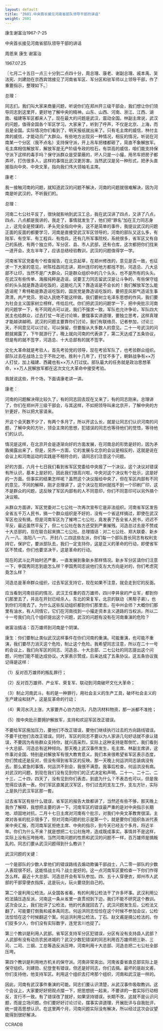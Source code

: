 ```yaml
---
layout: default
title: "2601.中央首长接见河南省部队领导干部的讲话"
weight: 2601
---
```


康生谢富治1967-7-25

中央首长接见河南省部队领导干部的讲话

周恩来 康生 谢富治

1967.07.25

〖七月二十五日一点三十分到二点四十分，周总理、康老、谢副总理、戚本禹、吴法宪、刘建勋在京西宾馆接见了河南省军区、军分区和驻军师以上领导干部，作了重要指示，整理如下。〗

总理：

同志们，我们叫大家来商量问题，听说你们在郑州开三级干部会，我们想让你们领导同志到这里开，更好地了解中央的精神。山东、山西、河南、浙江、江西、湖南、福建等军区都来人了。现在最大的问题是武汉，震动全国。林副主席说，武汉的问题，值得全国各个军区学习。大家来了，听到了呼声，不仅是北京、上海，而且是全国。实际情况你们看到了，明天报纸就出来了。只有毛主席的威信，林付主席的威信，才能动员广大群众。有些地方出现另一种情况，相反的情况，听说在河南某一个分区（我不点名）支持保守派，开上吊车把楼都砸了，简直不象解放军。毛主席相信解放军，解放军是无产阶级专政的柱石，有崇高的威信，咱们能支持保守派下这样的毒手吗？保守派群众是受蒙蔽的，坏人只是一小撮，用吊车把房子都弄坏，打伤很多人，这样的事情比武汉更厉害。当然武汉是另一种形式，把矛头直接指向中央、中央文革，指向我们伟大领袖毛主席。

康老：

我一接触河南的问题，就知道武汉的问题不解决，河南的问题就很难解决，因为河南是听武汉的，不听我们的。

总理：

河南二七公社平反了，很快就影响到武汉工总，我在武汉讲了四点，又讲了八点，四点、八点都是我讲的，我走了，事情就发生了，他们把“罪名”加在王力同志身上，这完全是预谋的，矛头完全指向中央，这不是简单的事件，我提议武汉的问题正面的反面的都要学习，河南是直接受武汉军区领导的，河南的部队又这么多，有陆军、有空军、有工程兵、有炮兵，还有几所军事院校，系统很多，省军区又有自己的系统，有两个独立师，军分区、县、市人武部，还有仓库，这次都把你们找来一道开会，支左半年了，应该总结经验教训，武汉的问题值得学一学。

河南省军区党委有个检查报告，在北京起草，在郑州修改的，意见是否一致，也征求一下大家的意见，听陈桂昌同志讲，郑州连印的地方都找不到，河造总、八大总部不让印，当然不是广大群众，只是群众组织中的几个头头，也不是所有的头头。在武汉有些传单、海报纯粹是造谣，说要王力同志留武汉是让斗争的，有些保守组织的头头就是靠造谣吃饭的，这能吃几天？靠造谣是不会长的！我们解放军怎么能造谣呢？希特勒是靠造谣吃饭的，国民党是靠造谣吃饭的，要把歪风邪气造谣生事肃清，共产党员、劳动人民绝不能这样做。我们要树立毛泽东思想的作风，我们要为社会主义国家树立榜样，传给后代。你们把武汉的问题学一下，把中央批示河南的问题学一下，有不同观点可以说，我们不强求一致。军队也允许争论，军队四大民主也给群众，过去打仗一年还讨论嘛，要摆事实讲道理，要独立思考，这样真理才能越讲越明。武汉的问题主要靠你们讨论，我们有联络员、记者参加，讨论三天，不同意见可以讨论，可以保留，但要服从大多数人的意见。二十一号武汉的问题就揭露了，下午就游行了，晚上就向河南的代表讲了，第二天达成了五条协议，但是有的就不签字，河造总、十大总部有的就不签字。

文化大革命就是考验人，首先考验党的领导，现在考验军队了，也考验群众组织。部队过去在战场上立于不败之地，胜利十几年了，打仗不多了，朝鲜战争有××万人打仗，加上福建、西藏也有××万人打过仗。部队最大的任务就是政治思想革命，××万人民解放军都在这次文化大革命中接受考验。

我就说这些，开个场，下面请康老讲一讲。

康老：

河南的问题解决得比较久了，有的同志回去现在又来了，有的同志刚来。总理讲了，你们在郑州开三级干部会，与其这样，不如把领导叫来北京开，了解中央的方针更好，所以把大家请来。

开这个会天数不少了，有两个多月了，所以开这么长，就是让同志们认识河南的问题，了解中央的方针，领会主席的思想，犯错误的同志也等待他们的觉悟，等待他们的认识。

情况是这样，在北京开会是逐渐向好的方面发展，在河南总的形势是好的，因为矛盾揭露出来了，但是，另外一方面，它的发展与北京的会议是相反的，这就是说在会议上和河南运动的实践是不相符合的，请同志们注意这个问题。

好的方面，六月十七日我们看到省军区党委给中央报了一个决议，这个决议对错误有所认识，基本上是好的，因此我们很高兴啦，中央对这个决议有个批示，这是好的一方面。但事实的结果怎样呢？虽然这个决议报给中央了，但在军区内部有不同的意见，不同的解释，刚才总理讲了，这个决议在郑州就找不到一个印刷厂印，这不是群众的问题，这反映了军区内部有的人不同意印，你们不同意印可以另外搞个决议嘛。

从群众方面讲，军区党委对二七公社一次再次宣布它是非法组织。河南省军区发告全省五千万人民书，搞一个群众组织是不好的，没有一个省这样搞过，即使在武汉军区也没有搞，但是河南军区为了摧垮二七公社，竟发表了告全省人民书，迟迟不平反，最近虽然平反了，但二七公社在各方还受到严重摧残。河造总过去是不赞成十大总部的，现在联合起来搞二七公社。总理插话：对二七公社、郑大联委、新乡八·一八、洛阳八·一六、开封八·二四这些左派，你们每一个部队首长同志有权利支持它，保护它，要派部队去，我们一定支持你，这是正义的革命的行动，即使省军区不赞成，你们也要坚决干，这是革命的行动。

现在的武斗比开始时还严重，一直发展到象新乡那样情况。新乡军分区请你们注意一下，李国秀同志到底怎么样？李国秀同志说他们支左大方向是对的，你们考虑究竟怎么样？

河造总是革命群众组织，过去军区支持它，现在如果不注意，就会走到它的反面。

应当看到河南目前的情况，武汉王任重的百万雄师，四川李井泉的产业军，都到你们那里去了，并且在开封已经杀人，东北的荣复军，北京的联动（黑帮子弟），也到你们河南去了。为什么这些反动组织都到你们那里去，在中州会师？大概你们那里有油水，有人同情它，它们在河南找到一小撮走资本主义道路的当权派。所以二十一号我们向几个组织提出这个问题，武汉的问题有没有在河南重演的危险？

谢富治插话：百万雄师到河南是个阴谋。

康生：你们要制止类似武汉这样事件在你们河南的重演。可能重演，也可能不重演，我们要尽力消灭这个危险，制止这个危险。我希望同志注意，所以在二十一号的会议上，我们向军区的同志、河造总、十大总部、二七公社的同志提出这个问题，问他们能不能达成协议。大家表示赞成，后来达成了五条协议。这五条协议我记得是这样：

（1）反对百万雄师的叛乱罪行；

（2）反对百万雄师、产业军、荣复军、联动到河南破坏文化大革命；

（3）制止河南武斗。有的是一种罪行，用社会主义的生产工具，破坏社会主义的生产建设和财产，这是反革命的行动；

（4）黄河水汛上涨，大家要齐心协力防汛，凡防汛材料物资，那一派都不准抢；

（5）按中央批示要拥护解放军，支持和欢迎军区改正错误。

不要给军区施加压力，要他们不改正错误，要他们继续执行过去的方向路线错误。不要干扰他们去改正错误。同时，军区的同志不要以为人家讲几句好话就不承认错误，不要因为有些群众支持你，就兴高采烈，实际上这种支持是帮倒忙，我们看到十大总部、河造总有这种倾向。那天晚上武汉事件发生，毛主席、林副主席讲，这件事对全国、特别是对解放军有很大教育意义。我们本来很希望省军区表示态度，你们赞成还是反对，但没有得到省军区的反映。那一天晚上何运洪同志装病没有去。那么紧急的事情，何运洪不到会，我很不满意。我事后检查，何运洪没有病。对武汉的问题，到现在我们没有见到你们的正式决定和声明。二十一、二十二、二十三、二十四，四天了，没有见到你们表态，到底为什么？不表态也可以，但是我觉得应该表一表。你们军区直属武汉军区，你们过去的支左工作，支左方针，实际上是执行武汉军区那一套。

过去省军区有些什么错误，省军区的报告大致都讲了，当然还有些不够，那天晚上我作了解释，我想把主要的讲一下。河南军区的错误最严重的是对中央指示长期地、顽固地对抗，二月十七日主席对河南有个批示，对我们中央文革教育很深。主席对各省的批示很多了，但对河南问题的批示是第一个，就是要你们组织各派代表来中央汇报，而河南军区拒绝主席、中央的指示，到今天已经五个多月，将近半年。你们为什么不来？就是想把二七公社拖垮，造成既成事实。事情并不是这样，实际上没有压垮拖垮。当然河南问题的性质和武汉的问题不一样，百万雄师是搞叛乱的。同志们要从武汉问题得到什么教训？

武汉问题的关键：

一个是部队的少数人拿他们的错误路线去煽动欺骗干部战士，八二零一部队的少数人表现很不好。这能怪战士吗？战士是好的。这一点河南军区要检查一下你们作得怎么样。最近十大总部、河造总开会有军队参加。四、五十人穿便衣，郑州市人武部的干部穿便衣指挥，这是玩火，玩火要烧到自己的。

第二个是利用公检法。从全国各省看，有的利用公检法干了许多坏事。武汉利用公检法镇压造反派，河南这一条从省里一直贯彻到下边，我们不能不研究这个教训。这次会议上，我们批评了公检法，他的代表就回去了。武汉问题发生后，公检法又翻了，可能要打倒我和戚本禹同志。何运洪同志恰恰在这个时候不参加会议，公检法恰恰在这个时候翻这个案。何运洪利用公检法，丁石、赵文甫是搞公检法的。你们捉多少人，你们没有实际数字，连党言川也捉了。

第三个教训是利用人武部。省军区支持军分区犯错误，分区有没有支持县人武部？人武部有没有动员农民进城的？武汉少数犯错误的同志利用百万雄师把三新、三司、二司、三钢、工总等造反派压垮，河南利用十大总部、河造总把二七公社全部压垮。

第四个教训是利用地方机关的保守派。河南非常突出。河南省委省直总部实际上是保守组织。刘建勋、纪登奎有错误，但还是好同志，你们去搞。最坏的是赵文甫，你们支持他，他支持军区。利用这个组织去打垮那个组织，河南和武汉是一样的。

因此，河南有武汉事件重演的可能。同志们要认识清楚，从武汉事件吸取教训。这个会议上，大家要好好把观点摆一下，把思想统一起来，不要讲的一套实际行动相反，言行不一致。有了错误改了就好，如果坚持错误，长期不改，这就不是认识问题，而是立场问题。你们要好好讨论讨论，摆事实讲道理，开展批评与自我批评，统一提高思想认识。在这里两个月，河南问题实际没有解决，所以经过这次会议望能得到很好解决。

CCRADB


